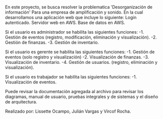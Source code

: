 En este proyecto, se busca resolver la problematica 'Desorganización de información' Para una empresa de amplificación y sonido. En la cual desarrollamos una aplicación web que incluye lo siguiente:
Login autenticado.
Servidor web en AWS.
Base de datos en AWS.

Si el usuario es administrador se habilita las siguientes funciones: 
-1. Gestión de eventos (registro, modificación, eliminación y visualización).
-2. Gestión de finanzas.
-3. Gestión de inventario.

Si el usuario es gerente se habilita las siguientes funciones:
-1. Gestión de eventos (solo registro y visualización)
-2. Visualización de finanzas.
-3. Visualización de inventario.
-4. Gestión de usuarios. (registro, eliminación y visualización).

Si el usuario es trabajador se habilita las siguientes funciones:
-1. Visualización de eventos.

Puede revisar la documentación agregada al archivo para revisar los diagramas, manual de usuario, pruebas integrales y de sistemas y el diseño de arquitectura. 

Realizado por: Lissette Ocampo, Julián Vargas y Vircof Rocha.
